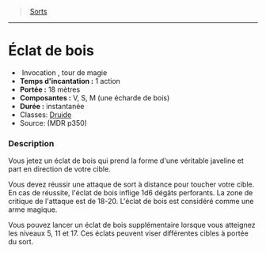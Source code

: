 ﻿---
!SpellItem
Family: SpellHD
Name: Éclat de bois
Type: Invocation
Level: tour de magie
CastingTime: 1 action
Range: 18 mètres
Components: V, S, M (une écharde de bois)
Duration: instantanée
Classes: '[Druide](hd_druid.md)'
Source: (MDR p350)
Id: spells_hd.md#Éclat-de-bois
ParentLink: spells_hd.md#sorts
ParentName: Sorts
NameLevel: 1
Attributes:
  Name: Éclat de bois
  Markdown: >+
    # <!--Name-->Éclat de bois<!--/Name-->


    -  <!--Type-->Invocation<!--/Type--> , <!--Level-->tour de magie<!--/Level-->

    - **Temps d'incantation :** <!--CastingTime-->1 action<!--/CastingTime-->

    - **Portée :** <!--Range-->18 mètres<!--/Range-->

    - **Composantes :** <!--Components-->V, S, M (une écharde de bois)<!--/Components-->

    - **Durée :** <!--Duration-->instantanée<!--/Duration-->

    - Classes: <!--Classes-->[Druide](hd_druid.md)<!--/Classes-->

    - Source: <!--Source-->(MDR p350)<!--/Source-->


    ### Description


    Vous jetez un éclat de bois qui prend la forme d'une véritable javeline et part en direction de votre cible.


    Vous devez réussir une attaque de sort à distance pour toucher votre cible. En cas de réussite, l'éclat de bois inflige 1d6 dégâts perforants. La zone de critique de l'attaque est de 18-20. L'éclat de bois est considéré comme une arme magique.


    Vous pouvez lancer un éclat de bois supplémentaire lorsque vous atteignez les niveaux 5, 11 et 17. Ces éclats peuvent viser différentes cibles à portée du sort.

  Type: Invocation
  Level: tour de magie
  CastingTime: 1 action
  Range: 18 mètres
  Components: V, S, M (une écharde de bois)
  Duration: instantanée
  Classes: '[Druide](hd_druid.md)'
  Source: (MDR p350)
AttributesDictionary: >+
  Name: Éclat de bois

  Markdown: >+

    # <!--Name-->Éclat de bois<!--/Name-->





    -  <!--Type-->Invocation<!--/Type--> , <!--Level-->tour de magie<!--/Level-->



    - **Temps d'incantation :** <!--CastingTime-->1 action<!--/CastingTime-->



    - **Portée :** <!--Range-->18 mètres<!--/Range-->



    - **Composantes :** <!--Components-->V, S, M (une écharde de bois)<!--/Components-->



    - **Durée :** <!--Duration-->instantanée<!--/Duration-->



    - Classes: <!--Classes-->[Druide](hd_druid.md)<!--/Classes-->



    - Source: <!--Source-->(MDR p350)<!--/Source-->





    ### Description





    Vous jetez un éclat de bois qui prend la forme d'une véritable javeline et part en direction de votre cible.





    Vous devez réussir une attaque de sort à distance pour toucher votre cible. En cas de réussite, l'éclat de bois inflige 1d6 dégâts perforants. La zone de critique de l'attaque est de 18-20. L'éclat de bois est considéré comme une arme magique.





    Vous pouvez lancer un éclat de bois supplémentaire lorsque vous atteignez les niveaux 5, 11 et 17. Ces éclats peuvent viser différentes cibles à portée du sort.



  Type: Invocation

  Level: tour de magie

  CastingTime: 1 action

  Range: 18 mètres

  Components: V, S, M (une écharde de bois)

  Duration: instantanée

  Classes: '[Druide](hd_druid.md)'

  Source: (MDR p350)

---
> [Sorts](hd_spells.md)

---

# Éclat de bois

-  Invocation , tour de magie
- **Temps d'incantation :** 1 action
- **Portée :** 18 mètres
- **Composantes :** V, S, M (une écharde de bois)
- **Durée :** instantanée
- Classes: [Druide](hd_druid.md)
- Source: (MDR p350)

### Description

Vous jetez un éclat de bois qui prend la forme d'une véritable javeline et part en direction de votre cible.

Vous devez réussir une attaque de sort à distance pour toucher votre cible. En cas de réussite, l'éclat de bois inflige 1d6 dégâts perforants. La zone de critique de l'attaque est de 18-20. L'éclat de bois est considéré comme une arme magique.

Vous pouvez lancer un éclat de bois supplémentaire lorsque vous atteignez les niveaux 5, 11 et 17. Ces éclats peuvent viser différentes cibles à portée du sort.

